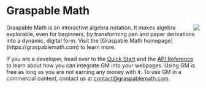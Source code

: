 # Graspable Math
<img align=right src="https://graspablemath.com/shared/imgs/gm-logo-120.png">
Graspable Math is an interactive algebra notation. It makes algebra explorable, even for beginners, by transforming pen and paper derivations into a dynamic, digital form. Visit the [Graspable Math homepage](https://graspablemath.com) to learn more.

If you are a developer, head over to the [Quick Start](https://github.com/eweitnauer/gm-api/blob/master/quickstart.md) and the [API Reference](https://github.com/eweitnauer/gm-api/blob/master/API.md) to learn about how you can integrate GM into your webpages. Using GM is free as long as you are not earning any money with it. To use GM in a commercial context, contact us at contact@graspablemath.com.
